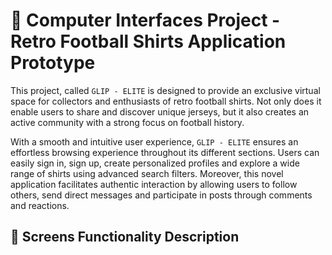# 📌 Computer Interfaces Project - Retro Football Shirts Application Prototype

This project, called `GLIP - ELITE` is designed to provide an exclusive virtual space for collectors and enthusiasts of retro football shirts. Not only does it enable users to share and discover unique jerseys, but it also creates an active community with a strong focus on football history.

With a smooth and intuitive user experience, `GLIP - ELITE` ensures an effortless browsing experience throughout its different sections. Users can easily sign in, sign up, create personalized profiles and explore a wide range of shirts using advanced search filters. Moreover, this novel application facilitates authentic interaction by allowing users to follow others, send direct messages and participate in posts through comments and reactions.

## 📲 Screens Functionality Description

